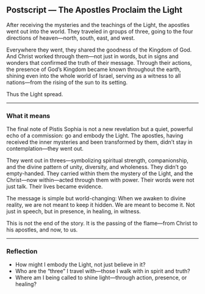 ## Postscript — The Apostles Proclaim the Light

After receiving the mysteries and the teachings of the Light, the apostles went out into the world. They traveled in groups of three, going to the four directions of heaven—north, south, east, and west.

Everywhere they went, they shared the goodness of the Kingdom of God. And Christ worked through them—not just in words, but in signs and wonders that confirmed the truth of their message. Through their actions, the presence of God’s Kingdom became known throughout the earth, shining even into the whole world of Israel, serving as a witness to all nations—from the rising of the sun to its setting.

Thus the Light spread.

---

### What it means

The final note of Pistis Sophia is not a new revelation but a quiet, powerful echo of a commission: go and embody the Light. The apostles, having received the inner mysteries and been transformed by them, didn’t stay in contemplation—they went out.

They went out in threes—symbolizing spiritual strength, companionship, and the divine pattern of unity, diversity, and wholeness. They didn’t go empty-handed. They carried within them the mystery of the Light, and the Christ—now within—acted through them with power. Their words were not just talk. Their lives became evidence.

The message is simple but world-changing: When we awaken to divine reality, we are not meant to keep it hidden. We are meant to become it. Not just in speech, but in presence, in healing, in witness.

This is not the end of the story. It is the passing of the flame—from Christ to his apostles, and now, to us.

---

### Reflection

* How might I embody the Light, not just believe in it?
* Who are the “three” I travel with—those I walk with in spirit and truth?
* Where am I being called to shine light—through action, presence, or healing?
